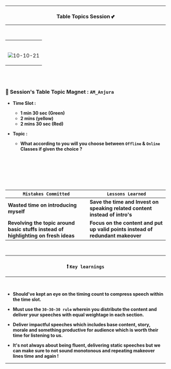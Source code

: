 --------------------------------------------------------------------------------------------

### <p align="center"> Table Topics Session 💕</p>

--------------------------------------------------------------------------------------------

</br>


<table>
	<tr>
		 <td>
</br> 
  
![10-10-21](https://user-images.githubusercontent.com/76246106/136708376-5c6e0ed0-252e-4d87-9b36-da16cf4266ea.jpeg)
       
 </table>

</br>     

</br>

### 💢 Session's Table Topic Magnet : `AM_Anjura`

* **Time Slot :** 

   * **1 min 30 sec (Green)**
   * **2 mins (yellow)**
   * **2 mins 30 sec (Red)**

* **Topic :**

  * **What according to you will you choose between `Offline` & `Online` Classes if given the choice ?**

</br>

#

</br>
</br>       
        
        
|                     `Mistakes Committed`                                              |                            `Lessons Learned`                                |
|---------------------------------------------------------------------------------------|-----------------------------------------------------------------------------|
| **Wasted time on introducing myself**                                                 | **Save the time and Invest on speaking related content instead of intro's** |
| **Revolving the topic around basic stuffs instead of highlighting on fresh ideas**    | **Focus on the content and put up valid points instead of redundant makeover**|         

</br>

---------------------------------------------------------

### <p align= "center"> ❗ `Key learnings` </p>

---------------------------------------------------------
  
</br>

* **Should've kept an eye on the timing count to compress speech within the time slot.** 

* **Must use the `30-30-30 rule` wherein you distribute the content and deliver your speeches with equal weightage in each section.**     

* **Deliver impactful speeches which includes base content, story, morale and something productive for audience which is worth their time for listening to us.**

* **It's not always about being fluent, delivering static speeches but we can make sure to not sound monotonous and repeating makeover lines time and again !**                                                                                                              
---------------------------------------------------------

